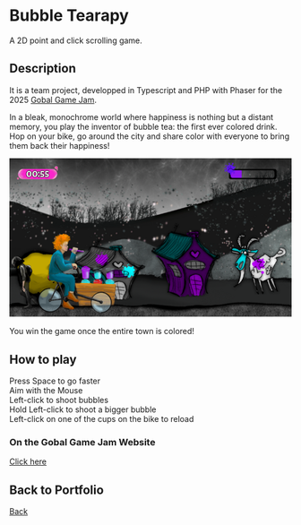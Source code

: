 # Bubble Tearapy

A 2D point and click scrolling game.

## Description

It is a team project, developped in Typescript and PHP with Phaser for the 2025 [Gobal Game Jam](https://globalgamejam.org/).

In a bleak, monochrome world where happiness is nothing but a distant memory, you play the inventor of bubble tea: the first ever colored drink.
Hop on your bike, go around the city and share color with everyone to bring them back their happiness!

![BubbleTearapy](./assets/img/bubbletearapy.png)

You win the game once the entire town is colored!


## How to play

Press Space to go faster  
Aim with the Mouse  
Left-click to shoot bubbles  
Hold Left-click to shoot a bigger bubble  
Left-click on one of the cups on the bike to reload

### On the Gobal Game Jam Website
[Click here](https://globalgamejam.org/games/2025/bubble-tearapy-5)

## Back to Portfolio

[Back](https://wickiriama.github.io)
